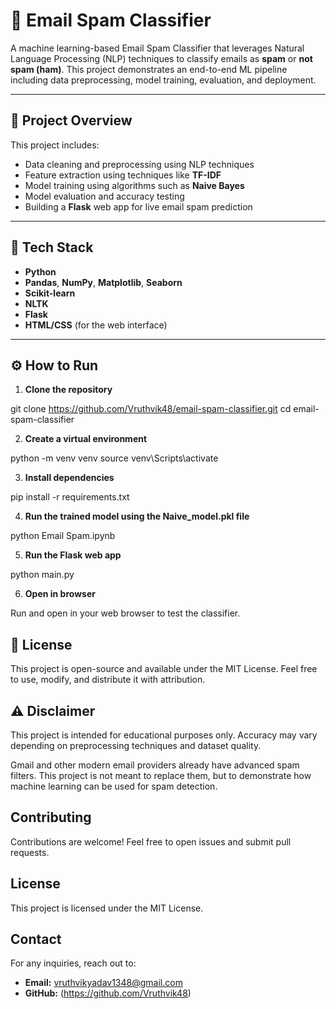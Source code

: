 # 📧 Email Spam Classifier

A machine learning-based Email Spam Classifier that leverages Natural Language Processing (NLP) techniques to classify emails as **spam** or **not spam (ham)**. This project demonstrates an end-to-end ML pipeline including data preprocessing, model training, evaluation, and deployment.

---

## 🧠 Project Overview

This project includes:

- Data cleaning and preprocessing using NLP techniques  
- Feature extraction using techniques like **TF-IDF**  
- Model training using algorithms such as **Naive Bayes**  
- Model evaluation and accuracy testing  
- Building a **Flask** web app for live email spam prediction  

---

## 🚀 Tech Stack

- **Python**  
- **Pandas**, **NumPy**, **Matplotlib**, **Seaborn**  
- **Scikit-learn**  
- **NLTK**  
- **Flask**  
- **HTML/CSS** (for the web interface)

---

## ⚙️ How to Run

1. **Clone the repository**

  git clone https://github.com/Vruthvik48/email-spam-classifier.git
  cd email-spam-classifier

2. **Create a virtual environment**

  python -m venv venv
  source venv\Scripts\activate

3. **Install dependencies**

  pip install -r requirements.txt

4. **Run the trained model using the Naive_model.pkl file**

python Email Spam.ipynb

5. **Run the Flask web app**

python main.py

6. **Open in browser**

Run and open in your web browser to test the classifier.

## 📄 License
This project is open-source and available under the MIT License.
Feel free to use, modify, and distribute it with attribution.

## ⚠️ Disclaimer
This project is intended for educational purposes only.
Accuracy may vary depending on preprocessing techniques and dataset quality.

Gmail and other modern email providers already have advanced spam filters.
This project is not meant to replace them, but to demonstrate how machine learning can be used for spam detection.

## Contributing
Contributions are welcome! Feel free to open issues and submit pull requests.

## License
This project is licensed under the MIT License.

## Contact
For any inquiries, reach out to:
- **Email:** vruthvikyadav1348@gmail.com
- **GitHub:** (https://github.com/Vruthvik48)


